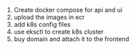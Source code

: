 1. Create docker compose for api and ui
2. upload the images in ecr
3. add k8s config files
4. use eksctl to create k8s cluster
5. buy domain and attach it to the frontend

